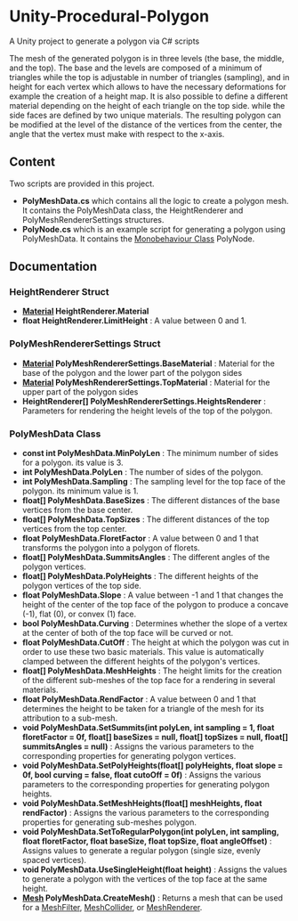 # Unity-Procedural-Polygon
A Unity project to generate a polygon via C# scripts

The mesh of the generated polygon is in three levels (the base, the middle, and the top). The base and the levels are composed of a minimum of triangles while the top is adjustable in number of triangles (sampling), and in height for each vertex which allows to have the necessary deformations for example the creation of a height map.
It is also possible to define a different material depending on the height of each triangle on the top side. while the side faces are defined by two unique materials.
The resulting polygon can be modified at the level of the distance of the vertices from the center, the angle that the vertex must make with respect to the x-axis.

## Content
Two scripts are provided in this project. 
- **PolyMeshData.cs** which contains all the logic to create a polygon mesh. It contains the PolyMeshData class, the HeightRenderer and PolyMeshRendererSettings structures.
- **PolyNode.cs** which is an example script for generating a polygon using PolyMeshData. It contains the [Monobehaviour Class](https://docs.unity3d.com/ScriptReference/MonoBehaviour.html) PolyNode.

## Documentation

### HeightRenderer Struct
- **[Material](https://docs.unity3d.com/ScriptReference/Material.html) HeightRenderer.Material**
- **float HeightRenderer.LimitHeight** : A value between 0 and 1.
  
### PolyMeshRendererSettings Struct
- **[Material](https://docs.unity3d.com/ScriptReference/Material.html) PolyMeshRendererSettings.BaseMaterial** : Material for the base of the polygon and the lower part of the polygon sides
- **[Material](https://docs.unity3d.com/ScriptReference/Material.html) PolyMeshRendererSettings.TopMaterial** : Material for the upper part of the polygon sides
- **HeightRenderer[] PolyMeshRendererSettings.HeightsRenderer** : Parameters for rendering the height levels of the top of the polygon.

### PolyMeshData Class
- **const int PolyMeshData.MinPolyLen** : The minimum number of sides for a polygon. its value is 3.
- **int PolyMeshData.PolyLen** : The number of sides of the polygon.
- **int PolyMeshData.Sampling** : The sampling level for the top face of the polygon. its minimum value is 1.
- **float[] PolyMeshData.BaseSizes** : The different distances of the base vertices from the base center.
- **float[] PolyMeshData.TopSizes** : The different distances of the top vertices from the top center.
- **float PolyMeshData.FloretFactor** : A value between 0 and 1 that transforms the polygon into a polygon of florets.
- **float[] PolyMeshData.SummitsAngles** : The different angles of the polygon vertices.
- **float[] PolyMeshData.PolyHeights** : The different heights of the polygon vertices of the top side.
- **float PolyMeshData.Slope** : A value between -1 and 1 that changes the height of the center of the top face of the polygon to produce a concave (-1), flat (0), or convex (1) face.
- **bool PolyMeshData.Curving** : Determines whether the slope of a vertex at the center of both of the top face will be curved or not.
- **float PolyMeshData.CutOff** : The height at which the polygon was cut in order to use these two basic materials. This value is automatically clamped between the different heights of the polygon's vertices.
- **float[] PolyMeshData.MeshHeights** : The height limits for the creation of the different sub-meshes of the top face for a rendering in several materials.
- **float PolyMeshData.RendFactor** : A value between 0 and 1 that determines the height to be taken for a triangle of the mesh for its attribution to a sub-mesh.
- **void PolyMeshData.SetSummits(int polyLen, int sampling = 1, float floretFactor = 0f, float[] baseSizes = null, float[] topSizes = null, float[] summitsAngles = null)** : Assigns the various parameters to the corresponding properties for generating polygon vertices.
- **void PolyMeshData.SetPolyHeights(float[] polyHeights, float slope = 0f, bool curving = false, float cutoOff = 0f)** : Assigns the various parameters to the corresponding properties for generating polygon heights.
- **void PolyMeshData.SetMeshHeights(float[] meshHeights, float rendFactor)** : Assigns the various parameters to the corresponding properties for generating sub-meshes polygon.
- **void PolyMeshData.SetToRegularPolygon(int polyLen, int sampling, float floretFactor, float baseSize, float topSize, float angleOffset)** : Assigns values to generate a regular polygon (single size, evenly spaced vertices).
- **void PolyMeshData.UseSingleHeight(float height)** : Assigns the values to generate a polygon with the vertices of the top face at the same height.
- **[Mesh](https://docs.unity3d.com/ScriptReference/Mesh.html) PolyMeshData.CreateMesh()** : Returns a mesh that can be used for a [MeshFilter](https://docs.unity3d.com/ScriptReference/MeshFilter.html), [MeshCollider](https://docs.unity3d.com/ScriptReference/MeshCollider.html), or [MeshRenderer](https://docs.unity3d.com/ScriptReference/MeshRenderer.html).
